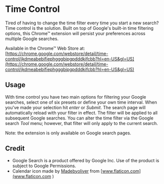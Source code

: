 # Time Control
Tired of having to change the time filter every time you start a new search? Time control is the solution. Built on top of Google's built-in time filtering options, this Chrome&trade; extension will persist your preferences across multiple Google searches.

Available in the Chrome&trade; Web Store at: [https://chrome.google.com/webstore/detail/time-control/jkdmeabebifiephgggbipgpdddkifcbb?hl=en-US&gl=US](https://chrome.google.com/webstore/detail/time-control/jkdmeabebifiephgggbipgpdddkifcbb?hl=en-US&gl=US)

## Usage
With time control you have two main options for filtering your Google searches, select one of six presets or define your own time interval. When you've made your selection hit *enter* or *Submit*. The search page will automatically reload with your filter in effect. The filter will be applied to all subsequent Google searches. You can alter the time filter via the Google search *Tool* menu; however, that filter will only apply to the current search.

Note: the extension is only available on Google search pages.

## Credit
* Google Search is a product offered by Google Inc. Use of the product is subject to Google Permissions.
* Calendar icon made by [Madebyoliver](http://www.flaticon.com/authors/madebyoliver) from [www.flaticon.com](www.flaticon.com )
